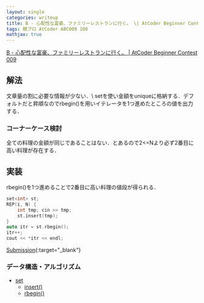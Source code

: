 ```yaml
---
layout: single
categories: writeup
title: B - 心配性な富豪、ファミリーレストランに行く。 \| AtCoder Beginner Contest 009
tags: 競プロ AtCoder ABC009 100
mathjax: true
---
```


[B - 心配性な富豪、ファミリーレストランに行く。  \| AtCoder Beginner Contest 009](https://beta.atcoder.jp/contests/abc009/tasks/abc009_2)

## 解法
文章量の割に必要な情報が少ない．\\
set<int>を使い金額をuniqueに格納する．デフォルトだと昇順なのでrbegin()を用いイテレータを1つ進めたところの値を出力する．

### コーナーケース検討
全ての料理の金額が同じであることはない．とあるので2<=Nより必ず2番目に高い料理が存在する．

## 実装
rbegin()を1つ進めることで2番目に高い料理の値段が得られる．
```cpp
set<int> st;
REP(i, N) {
    int tmp; cin >> tmp;
    st.insert(tmp);
}
auto itr = st.rbegin();
itr++;
cout << *itr << endl;
```
[Submission](https://beta.atcoder.jp/contests/abc009/submissions/3006296){:target="_blank"}

### データ構造・アルゴリズム
- [set](http://www.cplusplus.com/reference/set/)
    - [insert()](http://www.cplusplus.com/reference/set/set/insert/)
    - [rbegin()](http://www.cplusplus.com/reference/set/set/rbegin/)